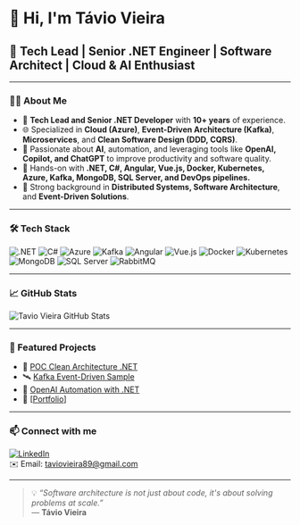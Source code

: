 # 👋 Hi, I'm Távio Vieira

## 🚀 Tech Lead | Senior .NET Engineer | Software Architect | Cloud & AI Enthusiast

---

### 👨‍💻 About Me
- 💼 **Tech Lead and Senior .NET Developer** with **10+ years** of experience.
- 🌐 Specialized in **Cloud (Azure)**, **Event-Driven Architecture (Kafka)**, **Microservices**, and **Clean Software Design (DDD, CQRS)**.
- 🤖 Passionate about **AI**, automation, and leveraging tools like **OpenAI, Copilot, and ChatGPT** to improve productivity and software quality.
- 🔧 Hands-on with **.NET, C#, Angular, Vue.js, Docker, Kubernetes, Azure, Kafka, MongoDB, SQL Server, and DevOps pipelines.**
- 🧠 Strong background in **Distributed Systems, Software Architecture**, and **Event-Driven Solutions**.

---

### 🛠️ Tech Stack
![.NET](https://img.shields.io/badge/.NET-512BD4?logo=dotnet&logoColor=white)
![C#](https://img.shields.io/badge/C%23-239120?logo=c-sharp&logoColor=white)
![Azure](https://img.shields.io/badge/Azure-0078D4?logo=microsoftazure&logoColor=white)
![Kafka](https://img.shields.io/badge/Kafka-231F20?logo=apachekafka&logoColor=white)
![Angular](https://img.shields.io/badge/Angular-DD0031?logo=angular&logoColor=white)
![Vue.js](https://img.shields.io/badge/Vue.js-35495E?logo=vuedotjs&logoColor=4FC08D)
![Docker](https://img.shields.io/badge/Docker-2496ED?logo=docker&logoColor=white)
![Kubernetes](https://img.shields.io/badge/Kubernetes-326CE5?logo=kubernetes&logoColor=white)
![MongoDB](https://img.shields.io/badge/MongoDB-47A248?logo=mongodb&logoColor=white)
![SQL Server](https://img.shields.io/badge/SQL_Server-CC2927?logo=microsoftsqlserver&logoColor=white)
![RabbitMQ](https://img.shields.io/badge/RabbitMQ-FF6600?logo=rabbitmq&logoColor=white)

---

### 📈 GitHub Stats
![Tavio Vieira GitHub Stats](https://github-readme-stats.vercel.app/api?username=taviovieira&show_icons=true&theme=radical)

---

### 🌟 Featured Projects
- 🚀 [POC Clean Architecture .NET](#)  
- 🛰️ [Kafka Event-Driven Sample](#)  
- 🤖 [OpenAI Automation with .NET](#)  
- 🔗 [[Portfolio](https://araujostechsolutions.my.canva.site/)]

---

### 📫 Connect with me
[![LinkedIn](https://img.shields.io/badge/LinkedIn-0077B5?logo=linkedin&logoColor=white)](https://www.linkedin.com/in/taviovieira)  
✉️ Email: taviovieira89@gmail.com  

---

> 💡 *“Software architecture is not just about code, it's about solving problems at scale.”*  
> — **Távio Vieira**
